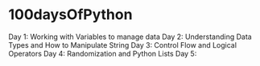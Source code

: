 # 100daysOfPython

Day 1: Working with Variables to manage data
Day 2: Understanding Data Types and How to Manipulate String
Day 3: Control Flow and Logical Operators
Day 4: Randomization and Python Lists
Day 5:
